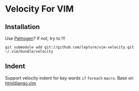 Velocity For VIM
================

Installation
-------------

Use [Pathogen](https://github.com/tpope/vim-pathogen)? If not, try to !!!

    git submodule add git://github.com/lepture/vim-velocity.git ~/.vim/bundle/velocity

Indent
------

Support velocity indent for key words `if` `foreach` `macro`. Base on 
[htmldjango.vim](https://bitbucket.org/sjl/dotfiles/raw/e38d6bb92f91c17216bf70148c34d01ed53803ce/vim/bundle/django-custom/indent/htmldjango.vim)
